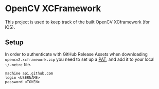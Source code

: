 # OpenCV XCFramework

This project is used to keep track of the built OpenCV XCframework (for iOS).

## Setup

In order to authenticate with GitHub Release Assets when downloading `opencv2.xcframework.zip` you need to set up a [PAT](https://docs.github.com/en/authentication/keeping-your-account-and-data-secure/managing-your-personal-access-tokens), and add it to your local `~/.netrc` file.

```
machine api.github.com
login <USERNAME>
password <TOKEN>
```
